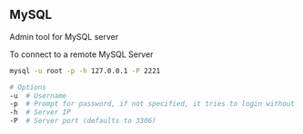## MySQL

Admin tool for MySQL server

To connect to a remote MySQL Server

```bash
mysql -u root -p -h 127.0.0.1 -P 2221

# Options
-u	# Username
-p	# Prompt for password, if not specified, it tries to login without a password
-h	# Server IP
-P	# Server port (defaults to 3306)
```

